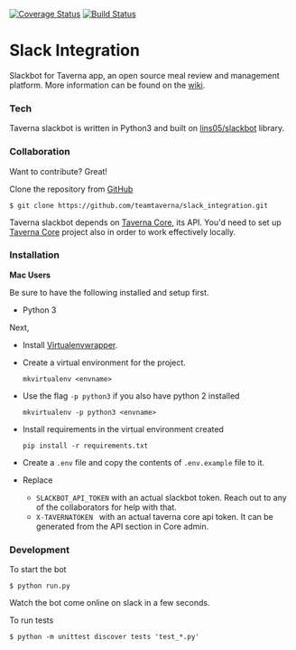 [![Coverage Status](https://coveralls.io/repos/github/teamtaverna/slack_integration/badge.svg?branch=master)](https://coveralls.io/github/teamtaverna/slack_integration?branch=master) [![Build Status](https://travis-ci.org/teamtaverna/slack_integration.svg?branch=master)](https://travis-ci.org/teamtaverna/slack_integration)

# Slack Integration
Slackbot for Taverna app, an open source meal review and management platform. More information can be found on the [wiki](https://github.com/teamtaverna/taverna/wiki).

### Tech

Taverna slackbot is written in Python3 and built on [lins05/slackbot](https://github.com/lins05/slackbot) library.

### Collaboration

Want to contribute? Great!

Clone the repository from [GitHub](https://www.github.com)
```
$ git clone https://github.com/teamtaverna/slack_integration.git
```

Taverna slackbot depends on [Taverna Core](https://github.com/teamtaverna/core), its API. You'd need to set up  [Taverna Core](https://github.com/teamtaverna/core) project also in order to work effectively locally.

### Installation

**Mac Users**

Be sure to have the following installed and setup first.
* Python 3

Next,
* Install [Virtualenvwrapper](https://virtualenvwrapper.readthedocs.org/en/latest/install.html).
* Create a virtual environment for the project.
    ```
    mkvirtualenv <envname>
    ```

* Use the flag `-p python3` if you also have python 2 installed
    ```
    mkvirtualenv -p python3 <envname>
    ```

* Install requirements in the virtual environment created
    ```
    pip install -r requirements.txt
    ```

* Create a `.env` file and copy the contents of `.env.example` file to it.
* Replace
  - `SLACKBOT_API_TOKEN` with an actual slackbot token. Reach out to any of the collaborators for help with that.
  - `X-TAVERNATOKEN ` with an actual taverna core api token. It can be generated from the API section in Core admin.

### Development

To start the bot

```
$ python run.py
```

Watch the bot come online on slack in a few seconds.

To run tests
```
$ python -m unittest discover tests 'test_*.py'
```
